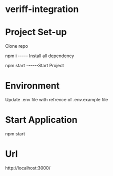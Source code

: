 # veriff-integration

# Project Set-up
Clone repo

npm i ----- Install all dependency

npm start ------Start Project

# Environment
Update .env file with refrence of .env.example file

# Start Application
npm start

# Url
http://localhost:3000/